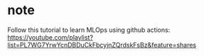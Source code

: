 # note
Follow this tutorial to learn MLOps using github actions:
https://youtube.com/playlist?list=PL7WG7YrwYcnDBDuCkFbcyjnZQrdskFsBz&feature=shares